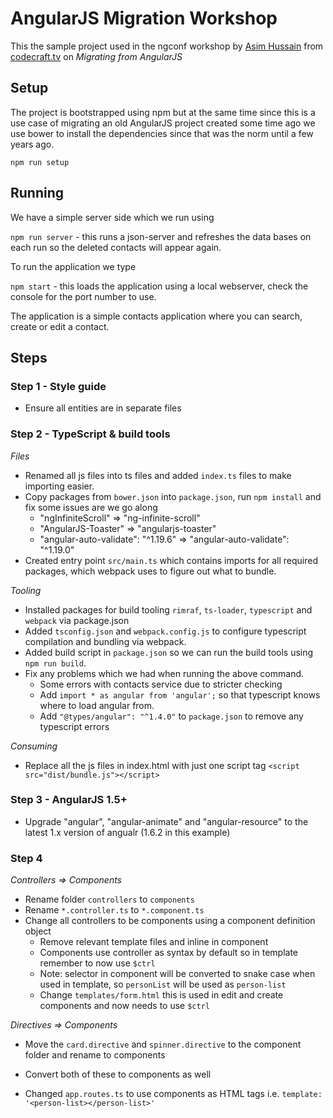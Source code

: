 # AngularJS Migration Workshop

This the sample project used in the ngconf workshop by [Asim Hussain](http://twitter.com/jawache) from [codecraft.tv](codecraft.tv) on _Migrating from AngularJS_

## Setup

The project is bootstrapped using npm but at the same time since this is a use case of migrating an old AngularJS project created some time ago we use bower to install the dependencies since that was the norm until a few years ago.

`npm run setup`

## Running

We have a simple server side which we run using 

`npm run server` - this runs a json-server and refreshes the data bases on each run so the deleted contacts will appear again.

To run the application we type

`npm start` - this loads the application using a local webserver, check the console for the port number to use.

The application is a simple contacts application where you can search, create or edit a contact.

## Steps

### Step 1 - Style guide

- Ensure all entities are in separate files

### Step 2 - TypeScript & build tools

*Files*
- Renamed all js files into ts files and added `index.ts` files to make importing easier.
- Copy packages from `bower.json` into `package.json`, run `npm install` and fix some issues are we go along
    - "ngInfiniteScroll" => "ng-infinite-scroll"
    - "AngularJS-Toaster" => "angularjs-toaster"
    - "angular-auto-validate": "^1.19.6" => "angular-auto-validate": "^1.19.0"
- Created entry point `src/main.ts` which contains imports for all required packages, which webpack uses to figure out what to bundle.

*Tooling*
- Installed packages for build tooling `rimraf`, `ts-loader`, `typescript`  and `webpack` via package.json
- Added `tsconfig.json` and `webpack.config.js` to configure typescript compilation and bundling via webpack.
- Added build script in `package.json` so we can run the build tools using `npm run build`. 
- Fix any problems which we had when running the above command.
    - Some errors with contacts service due to stricter checking 
    - Add `import * as angular from 'angular';` so that typescript knows where to load angular from.
    - Add `"@types/angular": "^1.4.0"` to `package.json` to remove any typescript errors

*Consuming*
- Replace all the js files in index.html with just one script tag `<script src="dist/bundle.js"></script>`

### Step 3 - AngularJS 1.5+

- Upgrade "angular", "angular-animate" and "angular-resource" to the latest 1.x version of angualr (1.6.2 in this example)

### Step 4

*Controllers => Components*
- Rename folder `controllers` to `components`
- Rename `*.controller.ts` to `*.component.ts`
- Change all controllers to be components using a component definition object
    - Remove relevant template files and inline in component
    - Components use controller as syntax by default so in template remember to now use `$ctrl`
    - Note: selector in component will be converted to snake case when used in template, so `personList` will be used as `person-list`
    - Change `templates/form.html` this is used in edit and create components and now needs to use `$ctrl`

*Directives => Components*
- Move the `card.directive` and `spinner.directive` to the component folder and rename to components
- Convert both of these to components as well
    
- Changed `app.routes.ts` to use components as HTML tags i.e. `template: '<person-list></person-list>'`    
